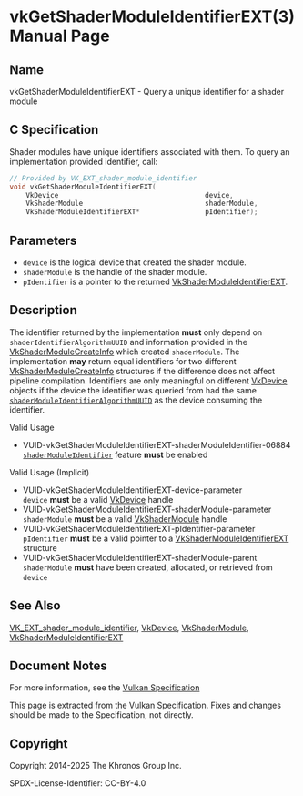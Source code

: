 # vkGetShaderModuleIdentifierEXT(3) Manual Page

## Name

vkGetShaderModuleIdentifierEXT - Query a unique identifier for a shader module



## [](#_c_specification)C Specification

Shader modules have unique identifiers associated with them. To query an implementation provided identifier, call:

```c++
// Provided by VK_EXT_shader_module_identifier
void vkGetShaderModuleIdentifierEXT(
    VkDevice                                    device,
    VkShaderModule                              shaderModule,
    VkShaderModuleIdentifierEXT*                pIdentifier);
```

## [](#_parameters)Parameters

- `device` is the logical device that created the shader module.
- `shaderModule` is the handle of the shader module.
- `pIdentifier` is a pointer to the returned [VkShaderModuleIdentifierEXT](https://registry.khronos.org/vulkan/specs/latest/man/html/VkShaderModuleIdentifierEXT.html).

## [](#_description)Description

The identifier returned by the implementation **must** only depend on `shaderIdentifierAlgorithmUUID` and information provided in the [VkShaderModuleCreateInfo](https://registry.khronos.org/vulkan/specs/latest/man/html/VkShaderModuleCreateInfo.html) which created `shaderModule`. The implementation **may** return equal identifiers for two different [VkShaderModuleCreateInfo](https://registry.khronos.org/vulkan/specs/latest/man/html/VkShaderModuleCreateInfo.html) structures if the difference does not affect pipeline compilation. Identifiers are only meaningful on different [VkDevice](https://registry.khronos.org/vulkan/specs/latest/man/html/VkDevice.html) objects if the device the identifier was queried from had the same [`shaderModuleIdentifierAlgorithmUUID`](https://registry.khronos.org/vulkan/specs/latest/html/vkspec.html#limits-shaderModuleIdentifierAlgorithmUUID) as the device consuming the identifier.

Valid Usage

- [](#VUID-vkGetShaderModuleIdentifierEXT-shaderModuleIdentifier-06884)VUID-vkGetShaderModuleIdentifierEXT-shaderModuleIdentifier-06884  
  [`shaderModuleIdentifier`](https://registry.khronos.org/vulkan/specs/latest/html/vkspec.html#features-shaderModuleIdentifier) feature **must** be enabled

Valid Usage (Implicit)

- [](#VUID-vkGetShaderModuleIdentifierEXT-device-parameter)VUID-vkGetShaderModuleIdentifierEXT-device-parameter  
  `device` **must** be a valid [VkDevice](https://registry.khronos.org/vulkan/specs/latest/man/html/VkDevice.html) handle
- [](#VUID-vkGetShaderModuleIdentifierEXT-shaderModule-parameter)VUID-vkGetShaderModuleIdentifierEXT-shaderModule-parameter  
  `shaderModule` **must** be a valid [VkShaderModule](https://registry.khronos.org/vulkan/specs/latest/man/html/VkShaderModule.html) handle
- [](#VUID-vkGetShaderModuleIdentifierEXT-pIdentifier-parameter)VUID-vkGetShaderModuleIdentifierEXT-pIdentifier-parameter  
  `pIdentifier` **must** be a valid pointer to a [VkShaderModuleIdentifierEXT](https://registry.khronos.org/vulkan/specs/latest/man/html/VkShaderModuleIdentifierEXT.html) structure
- [](#VUID-vkGetShaderModuleIdentifierEXT-shaderModule-parent)VUID-vkGetShaderModuleIdentifierEXT-shaderModule-parent  
  `shaderModule` **must** have been created, allocated, or retrieved from `device`

## [](#_see_also)See Also

[VK\_EXT\_shader\_module\_identifier](https://registry.khronos.org/vulkan/specs/latest/man/html/VK_EXT_shader_module_identifier.html), [VkDevice](https://registry.khronos.org/vulkan/specs/latest/man/html/VkDevice.html), [VkShaderModule](https://registry.khronos.org/vulkan/specs/latest/man/html/VkShaderModule.html), [VkShaderModuleIdentifierEXT](https://registry.khronos.org/vulkan/specs/latest/man/html/VkShaderModuleIdentifierEXT.html)

## [](#_document_notes)Document Notes

For more information, see the [Vulkan Specification](https://registry.khronos.org/vulkan/specs/latest/html/vkspec.html#vkGetShaderModuleIdentifierEXT)

This page is extracted from the Vulkan Specification. Fixes and changes should be made to the Specification, not directly.

## [](#_copyright)Copyright

Copyright 2014-2025 The Khronos Group Inc.

SPDX-License-Identifier: CC-BY-4.0
